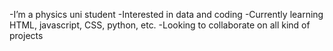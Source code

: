 -I’m a physics uni student
-Interested in data and coding
-Currently learning HTML, javascript, CSS, python, etc.
-Looking to collaborate on all kind of projects
